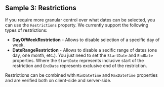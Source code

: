 ## Sample 3: Restrictions

If you require more granular control over what dates can be selected, you can use the `Restrictions` property. We currently support the following types of restrictions:

- **DayOfWeekRestriction** - Allows to disable selection of a specific day of week.
- **DateRangeRestriction** - Allows to disable a secific range of dates (one day, one month, etc.). You just need to set the `StartDate` and `EndDate` properties. Where the `StartDate` represents inclusive start of the restriction and `EndDate` represents exclusive end of the restriction. 

Restrictions can be combined with `MinDateTime` and `MaxDateTime` properties and are verified both on client-side and server-side.